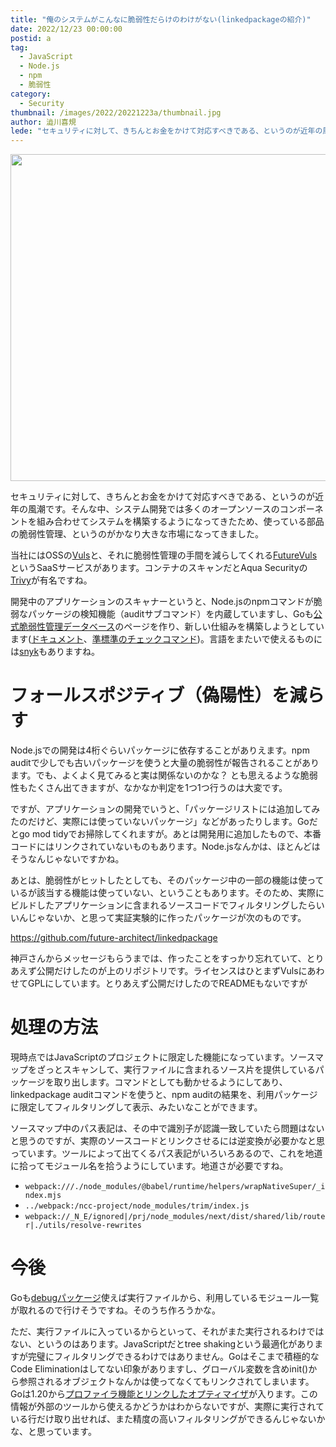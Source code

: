 ```yaml
---
title: "俺のシステムがこんなに脆弱性だらけのわけがない(linkedpackageの紹介)"
date: 2022/12/23 00:00:00
postid: a
tag:
  - JavaScript
  - Node.js
  - npm
  - 脆弱性
category:
  - Security
thumbnail: /images/2022/20221223a/thumbnail.jpg
author: 澁川喜規
lede: "セキュリティに対して、きちんとお金をかけて対応すべきである、というのが近年の風潮です。そんな中、システム開発では多くのオープンソースのコンポーネントを組み合わせてシステムを構築するようになってきたため、使っている部品の脆弱性管理、というのがかなり大きな市場になってきました。当社にはOSSのVulsが有名ですね。"
---
```


<img src="/images/2022/20221223a/top.jpg" alt="" width="842" height="523">

セキュリティに対して、きちんとお金をかけて対応すべきである、というのが近年の風潮です。そんな中、システム開発では多くのオープンソースのコンポーネントを組み合わせてシステムを構築するようになってきたため、使っている部品の脆弱性管理、というのがかなり大きな市場になってきました。

当社にはOSSの[Vuls](https://vuls.io/)と、それに脆弱性管理の手間を減らしてくれる[FutureVuls](https://vuls.biz/)というSaaSサービスがあります。コンテナのスキャンだとAqua Securityの[Trivy](https://trivy.dev/)が有名ですね。

開発中のアプリケーションのスキャナーというと、Node.jsのnpmコマンドが脆弱なパッケージの検知機能（auditサブコマンド）を内蔵していますし、Goも[公式脆弱性管理データベース](https://vuln.go.dev/)のページを作り、新しい仕組みを構築しようとしています([ドキュメント](https://go.dev/security/vuln/)、[準標準のチェックコマンド](https://pkg.go.dev/golang.org/x/vuln/cmd/govulncheck))。言語をまたいで使えるものには[snyk](https://snyk.io/)もありますね。

# フォールスポジティブ（偽陽性）を減らす

Node.jsでの開発は4桁ぐらいパッケージに依存することがありえます。npm auditで少しでも古いパッケージを使うと大量の脆弱性が報告されることがあります。でも、よくよく見てみると実は関係ないのかな？ とも思えるような脆弱性もたくさん出てきますが、なかなか判定を1つ1つ行うのは大変です。

ですが、アプリケーションの開発でいうと、「パッケージリストには追加してみたのだけど、実際には使っていないパッケージ」などがあったりします。Goだとgo mod tidyでお掃除してくれますが。あとは開発用に追加したもので、本番コードにはリンクされていないものもあります。Node.jsなんかは、ほとんどはそうなんじゃないですかね。

あとは、脆弱性がヒットしたとしても、そのパッケージ中の一部の機能は使っているが該当する機能は使っていない、ということもあります。そのため、実際にビルドしたアプリケーションに含まれるソースコードでフィルタリングしたらいいんじゃないか、と思って実証実験的に作ったパッケージが次のものです。

https://github.com/future-architect/linkedpackage

神戸さんからメッセージもらうまでは、作ったことをすっかり忘れていて、とりあえず公開だけしたのが上のリポジトリです。ライセンスはひとまずVulsにあわせてGPLにしています。とりあえず公開だけしたのでREADMEもないですが

# 処理の方法

現時点ではJavaScriptのプロジェクトに限定した機能になっています。ソースマップをざっとスキャンして、実行ファイルに含まれるソース片を提供しているパッケージを取り出します。コマンドとしても動かせるようにしてあり、linkedpackage auditコマンドを使うと、npm auditの結果を、利用パッケージに限定してフィルタリングして表示、みたいなことができます。

ソースマップ中のパス表記は、その中で識別子が認識一致していたら問題はないと思うのですが、実際のソースコードとリンクさせるには逆変換が必要かなと思っています。ツールによって出てくるパス表記がいろいろあるので、これを地道に拾ってモジュール名を拾うようにしています。地道さが必要ですね。

* `webpack:///./node_modules/@babel/runtime/helpers/wrapNativeSuper/_index.mjs`
* `../webpack:/ncc-project/node_modules/trim/index.js`
* `webpack://_N_E/ignored|/prj/node_modules/next/dist/shared/lib/router|./utils/resolve-rewrites`

# 今後

Goも[debugパッケージ](https://pkg.go.dev/debug/buildinfo@go1.19.4#Read)使えば実行ファイルから、利用しているモジュール一覧が取れるので行けそうですね。そのうち作ろうかな。

ただ、実行ファイルに入っているからといって、それがまた実行されるわけではない、というのはあります。JavaScriptだとtree shakingという最適化がありますが完璧にフィルタリングできるわけではありません。Goはそこまで積極的なCode Eliminationはしてない印象がありますし、グローバル変数を含めinit()から参照されるオブジェクトなんかは使ってなくてもリンクされてしまいます。Goは1.20から[プロファイラ機能とリンクしたオプティマイザ](https://go.googlesource.com/proposal/+/master/design/55022-pgo.md)が入ります。この情報が外部のツールから使えるかどうかはわからないですが、実際に実行されている行だけ取り出せれば、また精度の高いフィルタリングができるんじゃないかな、と思っています。
